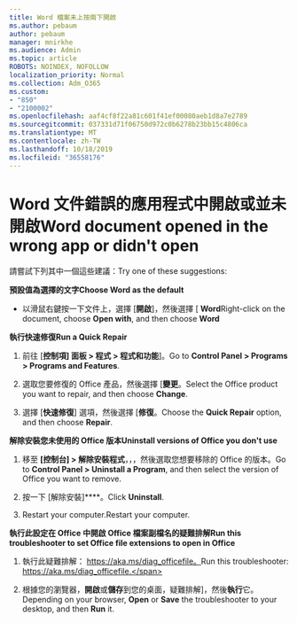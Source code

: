 ```yaml
---
title: Word 檔案未上按兩下開啟
ms.author: pebaum
author: pebaum
manager: mnirkhe
ms.audience: Admin
ms.topic: article
ROBOTS: NOINDEX, NOFOLLOW
localization_priority: Normal
ms.collection: Adm_O365
ms.custom:
- "850"
- "2100002"
ms.openlocfilehash: aaf4cf8f22a81c601f41ef00080aeb1d8a7e2789
ms.sourcegitcommit: 037331d71f06750d972c0b6278b23bb15c4806ca
ms.translationtype: MT
ms.contentlocale: zh-TW
ms.lasthandoff: 10/18/2019
ms.locfileid: "36558176"
---
```

# <a name="word-document-opened-in-the-wrong-app-or-didnt-open"></a><span data-ttu-id="9ed99-102">Word 文件錯誤的應用程式中開啟或並未開啟</span><span class="sxs-lookup"><span data-stu-id="9ed99-102">Word document opened in the wrong app or didn't open</span></span>

<span data-ttu-id="9ed99-103">請嘗試下列其中一個這些建議：</span><span class="sxs-lookup"><span data-stu-id="9ed99-103">Try one of these suggestions:</span></span>

<span data-ttu-id="9ed99-104">**預設值為選擇的文字**</span><span class="sxs-lookup"><span data-stu-id="9ed99-104">**Choose Word as the default**</span></span>

- <span data-ttu-id="9ed99-105">以滑鼠右鍵按一下文件上，選擇 [**開啟**]，然後選擇 [ **Word**</span><span class="sxs-lookup"><span data-stu-id="9ed99-105">Right-click on the document, choose **Open with**, and then choose **Word**</span></span>

<span data-ttu-id="9ed99-106">**執行快速修復**</span><span class="sxs-lookup"><span data-stu-id="9ed99-106">**Run a Quick Repair**</span></span>

1. <span data-ttu-id="9ed99-107">前往 [**控制項] 面板 > 程式 > 程式和功能**]。</span><span class="sxs-lookup"><span data-stu-id="9ed99-107">Go to **Control Panel > Programs > Programs and Features**.</span></span>

2. <span data-ttu-id="9ed99-108">選取您要修復的 Office 產品，然後選擇 [**變更**。</span><span class="sxs-lookup"><span data-stu-id="9ed99-108">Select the Office product you want to repair, and then choose **Change**.</span></span>

3. <span data-ttu-id="9ed99-109">選擇 [**快速修復**] 選項，然後選擇 [**修復**。</span><span class="sxs-lookup"><span data-stu-id="9ed99-109">Choose the **Quick Repair** option, and then choose **Repair**.</span></span>

<span data-ttu-id="9ed99-110">**解除安裝您未使用的 Office 版本**</span><span class="sxs-lookup"><span data-stu-id="9ed99-110">**Uninstall versions of Office you don't use**</span></span>

1. <span data-ttu-id="9ed99-111">移至 **[控制台] > 解除安裝程式**，，，然後選取您想要移除的 Office 的版本。</span><span class="sxs-lookup"><span data-stu-id="9ed99-111">Go to **Control Panel > Uninstall a Program**, and then select the version of Office you want to remove.</span></span>

2. <span data-ttu-id="9ed99-112">按一下 [解除安裝]\*\*\*\*。</span><span class="sxs-lookup"><span data-stu-id="9ed99-112">Click **Uninstall**.</span></span>

3. <span data-ttu-id="9ed99-113">Restart your computer.</span><span class="sxs-lookup"><span data-stu-id="9ed99-113">Restart your computer.</span></span>

<span data-ttu-id="9ed99-114">**執行此設定在 Office 中開啟 Office 檔案副檔名的疑難排解**</span><span class="sxs-lookup"><span data-stu-id="9ed99-114">**Run this troubleshooter to set Office file extensions to open in Office**</span></span>

1. <span data-ttu-id="9ed99-115">執行此疑難排解： https://aka.ms/diag_officefile。</span><span class="sxs-lookup"><span data-stu-id="9ed99-115">Run this troubleshooter: https://aka.ms/diag_officefile.</span></span>

2. <span data-ttu-id="9ed99-116">根據您的瀏覽器，**開啟**或**儲存**到您的桌面，疑難排解]，然後**執行**它。</span><span class="sxs-lookup"><span data-stu-id="9ed99-116">Depending on your browser, **Open** or **Save** the troubleshooter to your desktop, and then **Run** it.</span></span>
